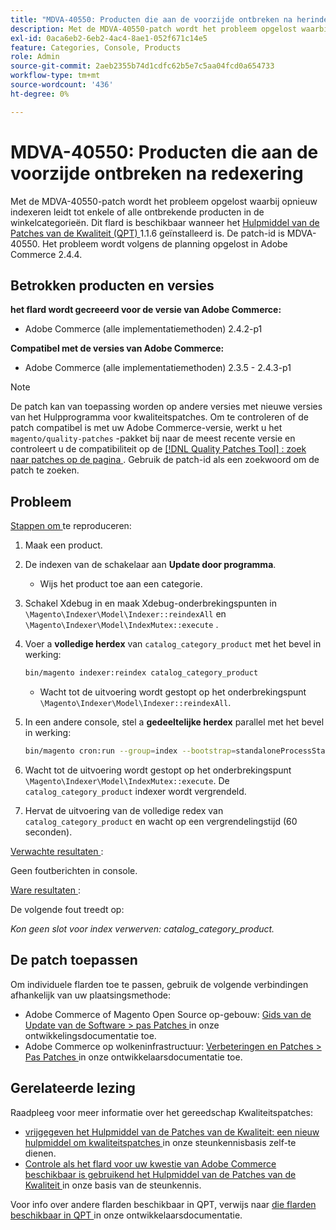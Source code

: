 ```yaml
---
title: "MDVA-40550: Producten die aan de voorzijde ontbreken na herindexering"
description: Met de MDVA-40550-patch wordt het probleem opgelost waarbij opnieuw indexeren leidt tot enkele of alle ontbrekende producten in de winkelcategorieën. Deze patch is beschikbaar wanneer [Quality Patches Tool (QPT)] (/help/announcements/adobe-commerce-announcements/magento-quality-patches-released-new-tool-to-self-serve-quality-patches.md) 1.1.6 is geïnstalleerd. De patch-id is MDVA-40550. Het probleem wordt volgens de planning opgelost in Adobe Commerce 2.4.4.
exl-id: 0aca6eb2-6eb2-4ac4-8ae1-052f671c14e5
feature: Categories, Console, Products
role: Admin
source-git-commit: 2aeb2355b74d1cdfc62b5e7c5aa04fcd0a654733
workflow-type: tm+mt
source-wordcount: '436'
ht-degree: 0%

---
```


# MDVA-40550: Producten die aan de voorzijde ontbreken na redexering

Met de MDVA-40550-patch wordt het probleem opgelost waarbij opnieuw indexeren leidt tot enkele of alle ontbrekende producten in de winkelcategorieën. Dit flard is beschikbaar wanneer het [ Hulpmiddel van de Patches van de Kwaliteit (QPT) ](/help/announcements/adobe-commerce-announcements/magento-quality-patches-released-new-tool-to-self-serve-quality-patches.md) 1.1.6 geïnstalleerd is. De patch-id is MDVA-40550. Het probleem wordt volgens de planning opgelost in Adobe Commerce 2.4.4.

## Betrokken producten en versies

**het flard wordt gecreeerd voor de versie van Adobe Commerce:**

* Adobe Commerce (alle implementatiemethoden) 2.4.2-p1

**Compatibel met de versies van Adobe Commerce:**

* Adobe Commerce (alle implementatiemethoden) 2.3.5 - 2.4.3-p1

>[!NOTE]
>
>De patch kan van toepassing worden op andere versies met nieuwe versies van het Hulpprogramma voor kwaliteitspatches. Om te controleren of de patch compatibel is met uw Adobe Commerce-versie, werkt u het `magento/quality-patches` -pakket bij naar de meest recente versie en controleert u de compatibiliteit op de [[!DNL Quality Patches Tool] : zoek naar patches op de pagina ](https://experienceleague.adobe.com/tools/commerce-quality-patches/index.html) . Gebruik de patch-id als een zoekwoord om de patch te zoeken.

## Probleem

<u> Stappen om </u> te reproduceren:

1. Maak een product.
1. De indexen van de schakelaar aan **Update door programma**.
   * Wijs het product toe aan een categorie.
1. Schakel Xdebug in en maak Xdebug-onderbrekingspunten in `\Magento\Indexer\Model\Indexer::reindexAll` en `\Magento\Indexer\Model\IndexMutex::execute` .
1. Voer a **volledige herdex** van `catalog_category_product` met het bevel in werking:

   ```bash
   bin/magento indexer:reindex catalog_category_product
   ```

   * Wacht tot de uitvoering wordt gestopt op het onderbrekingspunt `\Magento\Indexer\Model\Indexer::reindexAll`.

1. In een andere console, stel a **gedeeltelijke herdex** parallel met het bevel in werking:

   ```bash
   bin/magento cron:run --group=index --bootstrap=standaloneProcessStarted=1
   ```

1. Wacht tot de uitvoering wordt gestopt op het onderbrekingspunt `\Magento\Indexer\Model\IndexMutex::execute`. De `catalog_category_product` indexer wordt vergrendeld.
1. Hervat de uitvoering van de volledige redex van `catalog_category_product` en wacht op een vergrendelingstijd (60 seconden).

<u> Verwachte resultaten </u>:

Geen foutberichten in console.

<u> Ware resultaten </u>:

De volgende fout treedt op:

*Kon geen slot voor index verwerven: catalog_category_product.*

## De patch toepassen

Om individuele flarden toe te passen, gebruik de volgende verbindingen afhankelijk van uw plaatsingsmethode:

* Adobe Commerce of Magento Open Source op-gebouw: [ Gids van de Update van de Software > pas Patches ](https://experienceleague.adobe.com/en/docs/commerce-operations/tools/quality-patches-tool/usage) in onze ontwikkelingsdocumentatie toe.
* Adobe Commerce op wolkeninfrastructuur: [ Verbeteringen en Patches > Pas Patches ](https://experienceleague.adobe.com/en/docs/commerce-cloud-service/user-guide/develop/upgrade/apply-patches) in onze ontwikkelaarsdocumentatie toe.

## Gerelateerde lezing

Raadpleeg voor meer informatie over het gereedschap Kwaliteitspatches:

* [ vrijgegeven het Hulpmiddel van de Patches van de Kwaliteit: een nieuw hulpmiddel om kwaliteitspatches ](/help/announcements/adobe-commerce-announcements/magento-quality-patches-released-new-tool-to-self-serve-quality-patches.md) in onze steunkennisbasis zelf-te dienen.
* [ Controle als het flard voor uw kwestie van Adobe Commerce beschikbaar is gebruikend het Hulpmiddel van de Patches van de Kwaliteit ](/help/support-tools/patches-available-in-qpt-tool/check-patch-for-magento-issue-with-magento-quality-patches.md) in onze basis van de steunkennis.

Voor info over andere flarden beschikbaar in QPT, verwijs naar [ die flarden beschikbaar in QPT ](https://experienceleague.adobe.com/tools/commerce-quality-patches/index.html) in onze ontwikkelaarsdocumentatie.

